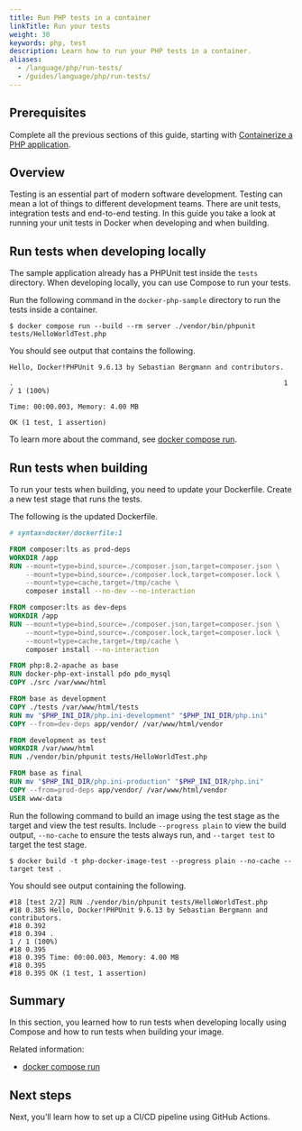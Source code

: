 ```yaml
---
title: Run PHP tests in a container
linkTitle: Run your tests
weight: 30
keywords: php, test
description: Learn how to run your PHP tests in a container.
aliases:
  - /language/php/run-tests/
  - /guides/language/php/run-tests/
---
```


## Prerequisites

Complete all the previous sections of this guide, starting with [Containerize a PHP application](containerize.md).

## Overview

Testing is an essential part of modern software development. Testing can mean a
lot of things to different development teams. There are unit tests, integration
tests and end-to-end testing. In this guide you take a look at running your unit
tests in Docker when developing and when building.

## Run tests when developing locally

The sample application already has a PHPUnit test inside the `tests` directory. When developing locally, you can use Compose to run your tests.

Run the following command in the `docker-php-sample` directory to run the tests inside a container.

```console
$ docker compose run --build --rm server ./vendor/bin/phpunit tests/HelloWorldTest.php
```

You should see output that contains the following.

```console
Hello, Docker!PHPUnit 9.6.13 by Sebastian Bergmann and contributors.

.                                                                   1 / 1 (100%)

Time: 00:00.003, Memory: 4.00 MB

OK (1 test, 1 assertion)
```

To learn more about the command, see [docker compose run](/reference/cli/docker/compose/run/).

## Run tests when building

To run your tests when building, you need to update your Dockerfile. Create a new test stage that runs the tests.

The following is the updated Dockerfile.

```dockerfile {hl_lines="26-28"}
# syntax=docker/dockerfile:1

FROM composer:lts as prod-deps
WORKDIR /app
RUN --mount=type=bind,source=./composer.json,target=composer.json \
    --mount=type=bind,source=./composer.lock,target=composer.lock \
    --mount=type=cache,target=/tmp/cache \
    composer install --no-dev --no-interaction

FROM composer:lts as dev-deps
WORKDIR /app
RUN --mount=type=bind,source=./composer.json,target=composer.json \
    --mount=type=bind,source=./composer.lock,target=composer.lock \
    --mount=type=cache,target=/tmp/cache \
    composer install --no-interaction

FROM php:8.2-apache as base
RUN docker-php-ext-install pdo pdo_mysql
COPY ./src /var/www/html

FROM base as development
COPY ./tests /var/www/html/tests
RUN mv "$PHP_INI_DIR/php.ini-development" "$PHP_INI_DIR/php.ini"
COPY --from=dev-deps app/vendor/ /var/www/html/vendor

FROM development as test
WORKDIR /var/www/html
RUN ./vendor/bin/phpunit tests/HelloWorldTest.php

FROM base as final
RUN mv "$PHP_INI_DIR/php.ini-production" "$PHP_INI_DIR/php.ini"
COPY --from=prod-deps app/vendor/ /var/www/html/vendor
USER www-data
```

Run the following command to build an image using the test stage as the target and view the test results. Include `--progress plain` to view the build output, `--no-cache` to ensure the tests always run, and `--target test` to target the test stage.

```console
$ docker build -t php-docker-image-test --progress plain --no-cache --target test .
```

You should see output containing the following.

```console
#18 [test 2/2] RUN ./vendor/bin/phpunit tests/HelloWorldTest.php
#18 0.385 Hello, Docker!PHPUnit 9.6.13 by Sebastian Bergmann and contributors.
#18 0.392
#18 0.394 .                                                                   1 / 1 (100%)
#18 0.395
#18 0.395 Time: 00:00.003, Memory: 4.00 MB
#18 0.395
#18 0.395 OK (1 test, 1 assertion)
```

## Summary

In this section, you learned how to run tests when developing locally using Compose and how to run tests when building your image.

Related information:

- [docker compose run](/reference/cli/docker/compose/run/)

## Next steps

Next, you’ll learn how to set up a CI/CD pipeline using GitHub Actions.
